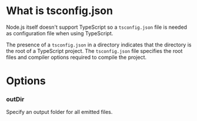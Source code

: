 # What is tsconfig.json
Node.js itself doesn't support TypeScript so a `tsconfig.json` file is needed as configuration file when using TypeScript.

The presence of a `tsconfig.json` in a directory indicates that the directory is the root of a TypeScript project. The `tsconfig.json` file specifies the root files and compiler options required to compile the project.


# Options

### outDir

Specify an output folder for all emitted files.

